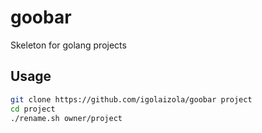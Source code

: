# goobar

Skeleton for golang projects

## Usage

```bash
git clone https://github.com/igolaizola/goobar project
cd project
./rename.sh owner/project
```
